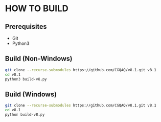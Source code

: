 # HOW TO BUILD

## Prerequisites
- Git
- Python3

## Build (Non-Windows)
```bash
git clone --recurse-submodules https://github.com/CGQAQ/v8.1.git v8.1
cd v8.1
python3 build-v8.py
```

## Build (Windows)
```bash
git clone --recurse-submodules https://github.com/CGQAQ/v8.1.git v8.1
cd v8.1
python build-v8.py
```